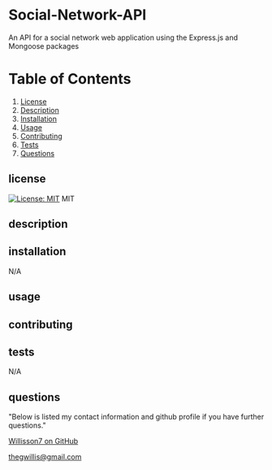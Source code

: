 # Social-Network-API
An API for a social network web application using the Express.js and Mongoose packages

  # Table of Contents
1. [License](#license)
2. [Description](#description)
3. [Installation](#installation)
4. [Usage](#usage)
5. [Contributing](#contributing)
6. [Tests](#tests)
7. [Questions](#questions)
  ## license
  [![License: MIT](https://img.shields.io/badge/License-MIT-yellow.svg)](https://opensource.org/licenses/MIT)
  MIT
  ## description
 <!-- commentary to be added -->
  ## installation
  N/A
  ## usage
<!-- to be added -->
  ## contributing
 <!-- Sole contributor -->
  ## tests
  N/A
  ## questions
  
  "Below is listed my contact information and github profile if you have further questions."

  [Willisson7 on GitHub](https://github.com/Willisson7)
  
  thegwillis@gmail.com
